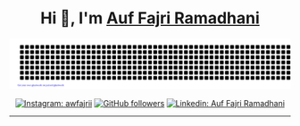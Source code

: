 <h1 align="center"> Hi 👋, I'm <a href="https://id.linkedin.com/in/auf-fajri-ramadhani-556528274">Auf Fajri Ramadhani</a></h1>
<div align="center">

[![jasineri/gitartwork](gitartwork.svg)](https://github.com/awfajri/algoritma-pemrograman)

</div>
<div align="center">

[![Instagram: awfajrii](https://img.shields.io/badge/-FOLLOW-blue?style=for-the-badge&logo=Instagram&link=https://www.instagram.com/awfajrii/)][instagram]
[![GitHub followers](https://img.shields.io/github/followers/frdynsh?logo=GitHub&style=for-the-badge)][github]
[![Linkedin: Auf Fajri Ramadhani](https://img.shields.io/badge/-CONNECT%20ME%20IN%20LINKEDLN-blue?style=for-the-badge&logo=Linkedin&link=https://id.linkedin.com/in/auf-fajri-ramadhani-556528274/)][linkedin]

</div>

<!-- <div align="center">
  <a href="https://drive.google.com/file/d/16ye5Hj36lzZN-J1mN_-ATgAmLqFvQ5PX/view?usp=sharing" target="_blank">
    <img src="https://img.shields.io/badge/See%20My%20CV-Open%20Now-brightgreen?style=for-the-badge" alt="See My CV">
  </a>
</div> -->

---

[linkedin]: https://id.linkedin.com/in/auf-fajri-ramadhani-556528274
[github]: https://github.com/awfajri/awfajri
[instagram]: https://www.instagram.com/awfajrii/
[email]: awfajrii@gmail.com

